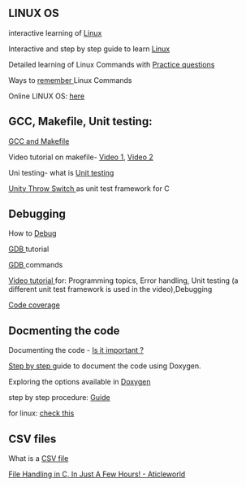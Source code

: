 ## LINUX OS


interactive learning of <a href="https://linuxsurvival.com/" target="_blank"> Linux </a>

Interactive and step by step guide to learn <a href="https://linuxjourney.com/" target="_blank"> Linux </a>

Detailed learning of Linux Commands with <a href="https://linux-training.be/index.php?nav=fundamentals" target="_blank"> Practice questions </a>

Ways to <a href="https://www.networkworld.com/article/3489537/7-ways-to-remember-linux-commands.html" target="_blank" >remember </a> Linux Commands

Online LINUX OS: <a href="https://www.katacoda.com/" target="_blank"> here </a>


## GCC, Makefile, Unit testing:


<a href="https://www3.ntu.edu.sg/home/ehchua/programming/cpp/gcc_make.html" target="_blank"> GCC and Makefile </a>

Video tutorial on makefile- <a href="https://youtu.be/_r7i5X0rXJk" target="_blank"> Video 1</a>, <a href="https://youtu.be/aw9wHbFTnAQ" target="_blank"> Video 2</a>

Uni testing- what is <a href="https://www.guru99.com/unit-testing-guide.html" target="_blank"> Unit testing </a>

<a href="https://www.throwtheswitch.org/unity" target="_blank"> Unity Throw Switch </a> as unit test framework for C


## Debugging


How to <a href="https://blog.regehr.org/archives/199" target="_blank"> Debug </a>

<a href="https://youtu.be/bWH-nL7v5F4" target="_blank"> GDB </a> tutorial 

<a href="https://www.tutorialspoint.com/gnu_debugger/gdb_commands.htm" target="_blank"> GDB </a> commands

<a href="https://www.youtube.com/playlist?list=PL4IH6CVPpTZVkiEnCEOdGbYsFEdtKc5Bx" target="_blank"> Video tutorial </a> for: Programming topics, Error handling, Unit testing (a different unit test framework is used in the video),Debugging

<a href="https://embetronicx.com/tutorials/unit_testing/unit-testing-in-c-code-coverage/" target="_blank"> Code coverage </a>



## Docmenting the code


Documenting the code - <a href="https://www.rapidvaluesolutions.com/documenting-your-code-is-it-important/" target="_blank"> Is it important ? </a>

<a href="https://embeddedinventor.com/doxygen-tutorial-getting-started-using-doxygen-on-windows/" target="_blank"> Step by step </a> guide to document the code using Doxygen.

Exploring the options available in <a href="https://embeddedinventor.com/guide-to-configure-doxygen-to-document-c-source-code-for-beginners/#Doxygen_pages" target="_blank"> Doxygen </a>

step by step procedure: <a href="https://github.com/stepin654321/MiniProject_Template/blob/master/HOWTO.md#step4---generate-documents-for-projects-using-doxygen" target="_blank"> Guide </a> 

for linux: <a href="https://stackoverflow.com/questions/2082064/how-to-install-doxygen-gui-on-ubuntu"> check this </a>


## CSV files


What is a <a href="https://www.howtogeek.com/348960/what-is-a-csv-file-and-how-do-i-open-it/#:~:text=A%20Comma%20Separated%20Values%20%28CSV%29%20file%20is%20a,called%20Character%20Separated%20Values%20or%20Comma%20Delimited%20files.\" target="_blank"> CSV file </a>

<a href="https://aticleworld.com/file-handling-in-c/" target="_blank" > File Handling in C, In Just A Few Hours! - Aticleworld </a>


